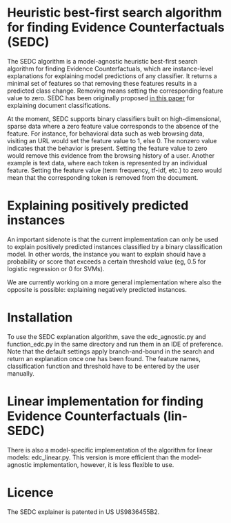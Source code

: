 # Heuristic best-first search algorithm for finding Evidence Counterfactuals (SEDC)

The SEDC algorithm is a model-agnostic heuristic best-first search algorithm for finding Evidence Counterfactuals, which are instance-level explanations for explaining model predictions of any classifier. It returns a minimal set of features so that removing these features results in a predicted class change. Removing means setting the corresponding feature value to zero. SEDC has been originally proposed [in this paper](https://papers.ssrn.com/sol3/papers.cfm?abstract_id=2282998) for explaining document classifications.

At the moment, SEDC supports binary classifiers built on high-dimensional, sparse data where a zero feature value corresponds to the absence of the feature. For instance, for behavioral data such as web browsing data, visiting an URL would set the feature value to 1, else 0. The nonzero value indicates that the behavior is present. Setting the feature value to zero would remove this evidence from the browsing history of a user. Another example is text data, where each token is represented by an individual feature. Setting the feature value (term frequency, tf-idf, etc.) to zero would mean that the corresponding token is removed from the document. 

# Explaining positively predicted instances 
An important sidenote is that the current implementation can only be used to explain positively predicted instances classified by a binary classification model. In other words, the instance you want to explain should have a probability or score that exceeds a certain threshold value (eg, 0.5 for logistic regression or 0 for SVMs).

We are currently working on a more general implementation where also the opposite is possible: explaining negatively predicted instances.

# Installation

To use the SEDC explanation algorithm, save the edc_agnostic.py and function_edc.py in the same directory and run them in an IDE of preference. Note that the default settings apply branch-and-bound in the search and return an explanation once one has been found. The feature names, classification function and threshold have to be entered by the user manually.  

# Linear implementation for finding Evidence Counterfactuals (lin-SEDC)

There is also a model-specific implementation of the algorithm for linear models: edc_linear.py. This version is more efficient than the model-agnostic implementation, however, it is less flexible to use.

# Licence

The SEDC explainer is patented in US US9836455B2.
